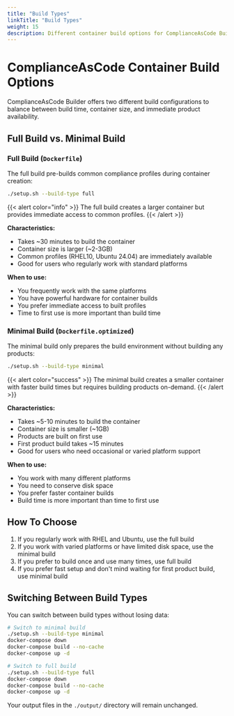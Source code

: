 ```yaml
---
title: "Build Types"
linkTitle: "Build Types"
weight: 15
description: Different container build options for ComplianceAsCode Builder
---
```


# ComplianceAsCode Container Build Options

ComplianceAsCode Builder offers two different build configurations to balance between build time, container size, and immediate product availability.

## Full Build vs. Minimal Build

### Full Build (`Dockerfile`)

The full build pre-builds common compliance profiles during container creation:

```bash
./setup.sh --build-type full
```

{{< alert color="info" >}}
The full build creates a larger container but provides immediate access to common profiles.
{{< /alert >}}

**Characteristics:**

- Takes ~30 minutes to build the container
- Container size is larger (~2-3GB)
- Common profiles (RHEL10, Ubuntu 24.04) are immediately available
- Good for users who regularly work with standard platforms

**When to use:**

- You frequently work with the same platforms
- You have powerful hardware for container builds
- You prefer immediate access to built profiles
- Time to first use is more important than build time

### Minimal Build (`Dockerfile.optimized`)

The minimal build only prepares the build environment without building any products:

```bash
./setup.sh --build-type minimal
```

{{< alert color="success" >}}
The minimal build creates a smaller container with faster build times but requires building products on-demand.
{{< /alert >}}

**Characteristics:**

- Takes ~5-10 minutes to build the container
- Container size is smaller (~1GB)
- Products are built on first use
- First product build takes ~15 minutes
- Good for users who need occasional or varied platform support

**When to use:**

- You work with many different platforms
- You need to conserve disk space
- You prefer faster container builds
- Build time is more important than time to first use

## How To Choose

1. If you regularly work with RHEL and Ubuntu, use the full build
2. If you work with varied platforms or have limited disk space, use the minimal build
3. If you prefer to build once and use many times, use full build
4. If you prefer fast setup and don't mind waiting for first product build, use minimal build

## Switching Between Build Types

You can switch between build types without losing data:

```bash
# Switch to minimal build
./setup.sh --build-type minimal
docker-compose down
docker-compose build --no-cache
docker-compose up -d

# Switch to full build
./setup.sh --build-type full
docker-compose down
docker-compose build --no-cache
docker-compose up -d
```

Your output files in the `./output/` directory will remain unchanged.